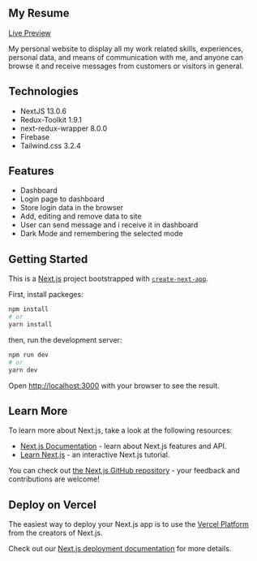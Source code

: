 ## My Resume
[Live Preview](https://ahmed-ali.vercel.app)

My personal website to display all my work related skills, experiences, personal data, and means of communication with me, and anyone can browse it and receive messages from customers or visitors in general.

## Technologies
- NextJS 13.0.6
- Redux-Toolkit 1.9.1
- next-redux-wrapper 8.0.0
- Firebase
- Tailwind.css 3.2.4

## Features
- Dashboard
- Login page to dashboard
- Store login data in the browser
- Add, editing and remove data to site
- User can send message and i receive it in dashboard
- Dark Mode and remembering the selected mode 



## Getting Started
This is a [Next.js](https://nextjs.org/) project bootstrapped with [`create-next-app`](https://github.com/vercel/next.js/tree/canary/packages/create-next-app).

First, install packeges:
```bash
npm install
# or
yarn install
```

then, run the development server:

```bash
npm run dev
# or
yarn dev
```

Open [http://localhost:3000](http://localhost:3000) with your browser to see the result.


## Learn More

To learn more about Next.js, take a look at the following resources:

- [Next.js Documentation](https://nextjs.org/docs) - learn about Next.js features and API.
- [Learn Next.js](https://nextjs.org/learn) - an interactive Next.js tutorial.

You can check out [the Next.js GitHub repository](https://github.com/vercel/next.js/) - your feedback and contributions are welcome!

## Deploy on Vercel

The easiest way to deploy your Next.js app is to use the [Vercel Platform](https://vercel.com/new?utm_medium=default-template&filter=next.js&utm_source=create-next-app&utm_campaign=create-next-app-readme) from the creators of Next.js.

Check out our [Next.js deployment documentation](https://nextjs.org/docs/deployment) for more details.
